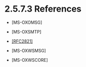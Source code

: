 <html dir="LTR" xmlns:mshelp="http://msdn.microsoft.com/mshelp" xmlns:ddue="http://ddue.schemas.microsoft.com/authoring/2003/5" xmlns:xlink="http://www.w3.org/1999/xlink" xmlns:tool="http://www.microsoft.com/tooltip">
    <head>
        <meta http-equiv="Content-Type" content="text/html; CHARSET=utf-8"></meta>
        <meta name="save" content="history"></meta>
        <title>2.5.7.3 References</title>
        <xml>
            <mshelp:toctitle title="2.5.7.3 References"></mshelp:toctitle>
            <mshelp:rltitle title="[MS-OXPROTO]: References"></mshelp:rltitle>
            <mshelp:keyword index="A" term="3b2a0146-00cd-4884-9b33-508acf6e1d96"></mshelp:keyword>
            <mshelp:attr name="DCSext.ContentType" value="open specification"></mshelp:attr>
            <mshelp:attr name="AssetID" value="3b2a0146-00cd-4884-9b33-508acf6e1d96"></mshelp:attr>
            <mshelp:attr name="TopicType" value="kbRef"></mshelp:attr>
            <mshelp:attr name="DCSext.Title" value="[MS-OXPROTO]: References" />
        </xml>
    </head>
    <body>
        <div id="header">
            <h1 class="heading">2.5.7.3 References</h1>
        </div>
        <div id="mainSection">
            <div id="mainBody">
                <div id="allHistory" class="saveHistory"></div>
                <div id="sectionSection0" class="section" name="collapseableSection">
                    

<ul><li><p><span><span> 
</span></span><mshelp:link keywords="daa9120f-f325-4afb-a738-28f91049ab3c" tabindex="0">[MS-OXOMSG]</mshelp:link></p>

</li><li><p><span><span> 
</span></span><mshelp:link keywords="1056b1f9-1cad-4037-bf77-4023769ee85c" tabindex="0">[MS-OXSMTP]</mshelp:link></p>

</li><li><p><span><span> 
</span></span><a href="https://go.microsoft.com/fwlink/?LinkId=90384">[RFC2821]</a></p>

</li><li><p><span><span> 
</span></span><mshelp:link keywords="74051353-1b3f-4298-95c0-e3a54a8512ca" tabindex="0">[MS-OXWSMSG]</mshelp:link></p>

</li><li><p><span><span> 
</span></span><mshelp:link keywords="7a113138-a0db-4168-a164-bf8b05cc4e6d" tabindex="0">[MS-OXWSCORE]</mshelp:link></p>

</li></ul>
                </div>
            </div>
        </div>
    </body>
</html>